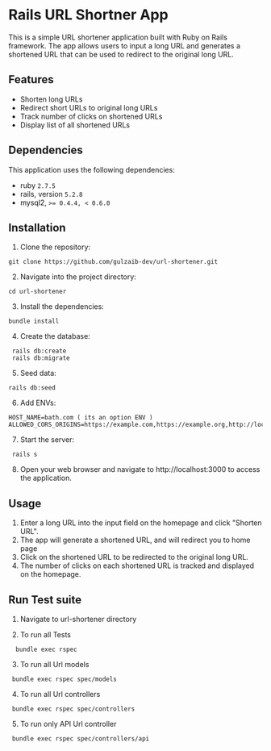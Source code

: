 # Rails URL Shortner App
This is a simple URL shortener application built with Ruby on Rails framework. The app allows users to input a long URL and generates a shortened URL that can be used to redirect to the original long URL.

## Features
  - Shorten long URLs
  - Redirect short URLs to original long URLs
  - Track number of clicks on shortened URLs
  - Display list of all shortened URLs
  
## Dependencies
This application uses the following dependencies:

  - ruby `2.7.5`
  - rails, version `5.2.8`
  - mysql2, `>= 0.4.4, < 0.6.0`

## Installation
 1. Clone the repository:
  ```
  git clone https://github.com/gulzaib-dev/url-shortener.git
 ```
 2. Navigate into the project directory:
  ```
  cd url-shortener
 ```
 3. Install the dependencies:
  ```
  bundle install
 ```
 4. Create the database:
  ```
   rails db:create
   rails db:migrate
 ```
 5. Seed data:
  ```
  rails db:seed
 ```
 6. Add ENVs:
  ```
  HOST_NAME=bath.com ( its an option ENV )
  ALLOWED_CORS_ORIGINS=https://example.com,https://example.org,http://localhost:3000/
 ```
 7. Start the server:
  ```
   rails s
 ```
 8. Open your web browser and navigate to http://localhost:3000 to access the application.
 
 ## Usage
 1. Enter a long URL into the input field on the homepage and click "Shorten URL".
 2. The app will generate a shortened URL, and will redirect you to home page
 3. Click on the shortened URL to be redirected to the original long URL.
 4. The number of clicks on each shortened URL is tracked and displayed on the homepage.
 
 ## Run Test suite
  1. Navigate to url-shortener directory
  
  2. To run all Tests
   ```
     bundle exec rspec 
   ```
    
  3. To run all Url models
   ```
    bundle exec rspec spec/models
   ```
    
  4. To run all Url controllers
   ```
    bundle exec rspec spec/controllers
   ```
    
  5. To run only API Url controller 
   ```
    bundle exec rspec spec/controllers/api
   ```
